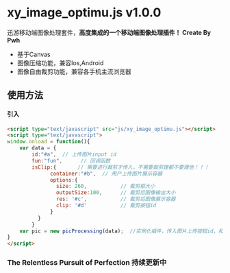 # xy_image_optimu.js v1.0.0
迅游移动端图像处理套件，**高度集成的一个移动端图像处理插件！ Create By Pwh**

- 基于Canvas
- 图像压缩功能，兼容Ios,Android
- 图像自由裁剪功能，兼容各手机主流浏览器

## 使用方法

#### 引入

```html
<script type="text/javascript" src="js/xy_image_optimu.js"></script>
<script type="text/javascript">
window.onload = function(){
    var data = {
        id:"#a",  // 上传图片input id
        fun:"fun",      // 回调函数
        isClip:{       // 需要进行裁剪才传入，不需要裁剪理都不要理他！！！
              container:"#b",  // 用户上传图片展示容器
              options:{
                size: 260,           // 裁剪框大小
                outputSize:100,      // 裁剪后图像输出大小
                res: '#c',           // 裁剪后图像展示容器
                clip: '#d'           // 裁剪按钮id
              }
          }
        }
    var pic = new picProcessing(data);  //实例化插件，传入图片上传按钮id，和一些配置项
}
</script>
```

### The Relentless Pursuit of Perfection    持续更新中
